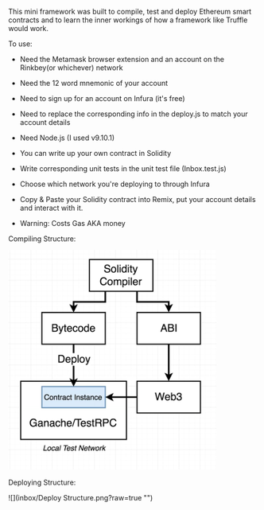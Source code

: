 This mini framework was built to compile, test and deploy Ethereum smart contracts and to learn the inner workings of how a framework like Truffle would work.

To use:
  - Need the Metamask browser extension and an account on the Rinkbey(or whichever) network
  - Need the 12 word mnemonic of your account
  - Need to sign up for an account on Infura (it's free)
  - Need to replace the corresponding info in the deploy.js to match your account details
  - Need Node.js (I used v9.10.1)
  - You can write up your own contract in Solidity

- Write corresponding unit tests in the unit test file (Inbox.test.js)

- Choose which network you're deploying to through Infura

- Copy & Paste your Solidity contract into Remix, put your account details and interact with it.

- Warning: Costs Gas AKA money

Compiling Structure:

![](Structure.png?raw=true "")

Deploying Structure:

![](inbox/Deploy Structure.png?raw=true "")

